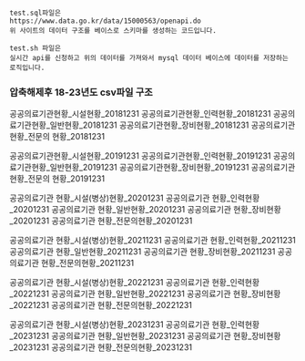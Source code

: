 
```
test.sql파일은 
https://www.data.go.kr/data/15000563/openapi.do
위 사이트의 데이터 구조를 베이스로 스키마를 생성하는 코드입니다.
```


```
test.sh 파일은
실시간 api를 신청하고 위의 데이터를 가져와서 mysql 데이터 베이스에 데이터를 저장하는 로직입니다.

```

### 압축해제후 18-23년도 csv파일 구조


공공의료기관현황_시설현황_20181231
공공의료기관현황_인력현황_20181231
공공의료기관현황_일반현황_20181231
공공의료기관현황_장비현황_20181231
공공의료기관현황_전문의 현황_20181231


공공의료기관현황_시설현황_20191231
공공의료기관현황_인력현황_20191231
공공의료기관현황_일반현황_20191231
공공의료기관현황_장비현황_20191231
공공의료기관현황_전문의 현황_20191231

공공의료기관 현황_시설(병상)현황_20201231
공공의료기관 현황_인력현황_20201231
공공의료기관 현황_일반현황_20201231
공공의료기관 현황_장비현황_20201231
공공의료기관 현황_전문의현황_20201231


공공의료기관 현황_시설(병상)현황_20211231
공공의료기관 현황_인력현황_20211231
공공의료기관 현황_일반현황_20211231
공공의료기관 현황_장비현황_20211231
공공의료기관 현황_전문의현황_20211231




공공의료기관 현황_시설(병상)현황_20221231
공공의료기관 현황_인력현황_20221231
공공의료기관 현황_일반현황_20221231
공공의료기관 현황_장비현황_20221231
공공의료기관 현황_전문의현황_20221231


공공의료기관 현황_시설(병상)현황_20231231
공공의료기관 현황_인력현황_20231231
공공의료기관 현황_일반현황_20231231
공공의료기관 현황_장비현황_20231231
공공의료기관 현황_전문의현황_20231231

